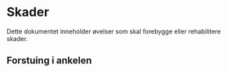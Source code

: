 # Skader

Dette dokumentet inneholder øvelser som skal forebygge eller rehabilitere skader.

## Forstuing i ankelen